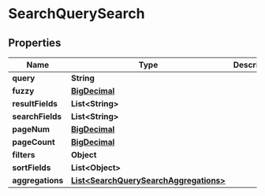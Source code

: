
# SearchQuerySearch

## Properties
Name | Type | Description | Notes
------------ | ------------- | ------------- | -------------
**query** | **String** |  | 
**fuzzy** | [**BigDecimal**](BigDecimal.md) |  |  [optional]
**resultFields** | **List&lt;String&gt;** |  |  [optional]
**searchFields** | **List&lt;String&gt;** |  |  [optional]
**pageNum** | [**BigDecimal**](BigDecimal.md) |  |  [optional]
**pageCount** | [**BigDecimal**](BigDecimal.md) |  |  [optional]
**filters** | **Object** |  |  [optional]
**sortFields** | **List&lt;Object&gt;** |  |  [optional]
**aggregations** | [**List&lt;SearchQuerySearchAggregations&gt;**](SearchQuerySearchAggregations.md) |  |  [optional]



